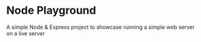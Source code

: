 # Node Playground

A simple Node & Express project to showcase running a simple web server on a live server
